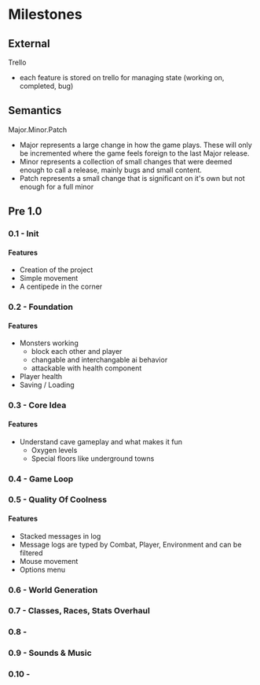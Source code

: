 # Milestones

## External
Trello
- each feature is stored on trello for managing state (working on, completed, bug)

## Semantics
Major.Minor.Patch

- Major represents a large change in how the game plays. These will only be incremented where the game feels foreign to the last Major release.
- Minor represents a collection of small changes that were deemed enough to call a release, mainly bugs and small content.
- Patch represents a small change that is significant on it's own but not enough for a full minor

## Pre 1.0

### 0.1 - Init
#### Features
- Creation of the project
- Simple movement
- A centipede in the corner

### 0.2 - Foundation
#### Features
- Monsters working
    - block each other and player
    - changable and interchangable ai behavior
    - attackable with health component
- Player health
- Saving / Loading

### 0.3 - Core Idea
#### Features
- Understand cave gameplay and what makes it fun
    - Oxygen levels
    - Special floors like underground towns

### 0.4 - Game Loop

### 0.5 - Quality Of Coolness
#### Features
- Stacked messages in log
- Message logs are typed by Combat, Player, Environment and can be filtered
- Mouse movement
- Options menu

### 0.6 - World Generation

### 0.7 - Classes, Races, Stats Overhaul

### 0.8 - 

### 0.9 - Sounds & Music

### 0.10 - 
